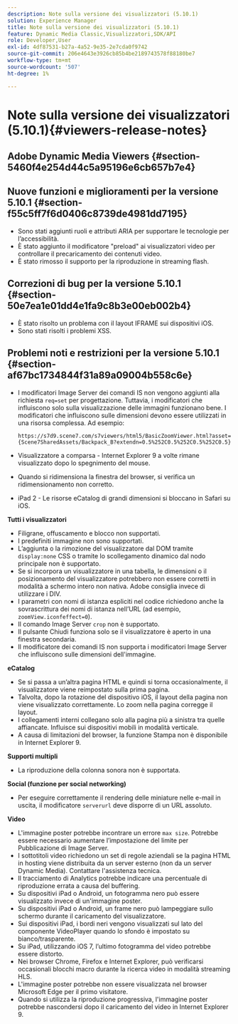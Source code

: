 ```yaml
---
description: Note sulla versione dei visualizzatori (5.10.1)
solution: Experience Manager
title: Note sulla versione dei visualizzatori (5.10.1)
feature: Dynamic Media Classic,Visualizzatori,SDK/API
role: Developer,User
exl-id: 4df87531-b27a-4a52-9e35-2e7cda0f9742
source-git-commit: 206e4643e3926cb85b4be2189743578f88180be7
workflow-type: tm+mt
source-wordcount: '507'
ht-degree: 1%

---
```


# Note sulla versione dei visualizzatori (5.10.1){#viewers-release-notes}

## Adobe Dynamic Media Viewers {#section-5460f4e254d44c5a95196e6cb657b7e4}

## Nuove funzioni e miglioramenti per la versione 5.10.1 {#section-f55c5ff7f6d0406c8739de4981dd7195}

* Sono stati aggiunti ruoli e attributi ARIA per supportare le tecnologie per l’accessibilità.
* È stato aggiunto il modificatore &quot;preload&quot; ai visualizzatori video per controllare il precaricamento dei contenuti video.
* È stato rimosso il supporto per la riproduzione in streaming flash.

## Correzioni di bug per la versione 5.10.1 {#section-50e7ea1e01dd4e1fa9c8b3e00eb002b4}

* È stato risolto un problema con il layout IFRAME sui dispositivi iOS.
* Sono stati risolti i problemi XSS.

## Problemi noti e restrizioni per la versione 5.10.1 {#section-af67bc1734844f31a89a09004b558c6e}

* I modificatori Image Server dei comandi IS non vengono aggiunti alla richiesta `req=set` per progettazione. Tuttavia, i modificatori che influiscono solo sulla visualizzazione delle immagini funzionano bene. I modificatori che influiscono sulle dimensioni devono essere utilizzati in una risorsa complessa. Ad esempio:

   `https://s7d9.scene7.com/s7viewers/html5/BasicZoomViewer.html?asset= {Scene7SharedAssets/Backpack_B?extendn=0.5%252C0.5%252C0.5%252C0.5}`

* Visualizzatore a comparsa - Internet Explorer 9 a volte rimane visualizzato dopo lo spegnimento del mouse.
* Quando si ridimensiona la finestra del browser, si verifica un ridimensionamento non corretto.
* iPad 2 - Le risorse eCatalog di grandi dimensioni si bloccano in Safari su iOS.

**Tutti i visualizzatori**

* Filigrane, offuscamento e blocco non supportati.
* I predefiniti immagine non sono supportati.
* L’aggiunta o la rimozione del visualizzatore dal DOM tramite `display:none` CSS o tramite lo scollegamento dinamico dal nodo principale non è supportato.
* Se si incorpora un visualizzatore in una tabella, le dimensioni o il posizionamento del visualizzatore potrebbero non essere corretti in modalità a schermo intero non nativa. Adobe consiglia invece di utilizzare i DIV.
* I parametri con nomi di istanza espliciti nel codice richiedono anche la sovrascrittura dei nomi di istanza nell’URL (ad esempio, `zoomView.iconfeffect=0`).
* Il comando Image Server `crop` non è supportato.
* Il pulsante Chiudi funziona solo se il visualizzatore è aperto in una finestra secondaria.
* Il modificatore dei comandi IS non supporta i modificatori Image Server che influiscono sulle dimensioni dell&#39;immagine.

**eCatalog**

* Se si passa a un’altra pagina HTML e quindi si torna occasionalmente, il visualizzatore viene reimpostato sulla prima pagina.
* Talvolta, dopo la rotazione del dispositivo iOS, il layout della pagina non viene visualizzato correttamente. Lo zoom nella pagina corregge il layout.
* I collegamenti interni collegano solo alla pagina più a sinistra tra quelle affiancate. Influisce sui dispositivi mobili in modalità verticale.
* A causa di limitazioni del browser, la funzione Stampa non è disponibile in Internet Explorer 9.

**Supporti multipli**

* La riproduzione della colonna sonora non è supportata.

**Social (funzione per social networking)**

* Per eseguire correttamente il rendering delle miniature nelle e-mail in uscita, il modificatore `serverurl` deve disporre di un URL assoluto.

**Video**

* L&#39;immagine poster potrebbe incontrare un errore `max size`. Potrebbe essere necessario aumentare l’impostazione del limite per Pubblicazione di Image Server.
* I sottotitoli video richiedono un set di regole aziendali se la pagina HTML in hosting viene distribuita da un server esterno (non da un server Dynamic Media). Contattare l&#39;assistenza tecnica.
* Il tracciamento di Analytics potrebbe indicare una percentuale di riproduzione errata a causa del buffering.
* Su dispositivi iPad o Android, un fotogramma nero può essere visualizzato invece di un&#39;immagine poster.
* Su dispositivi iPad o Android, un frame nero può lampeggiare sullo schermo durante il caricamento del visualizzatore.
* Sui dispositivi iPad, i bordi neri vengono visualizzati sul lato del componente VideoPlayer quando lo sfondo è impostato su bianco/trasparente.
* Su iPad, utilizzando iOS 7, l’ultimo fotogramma del video potrebbe essere distorto.
* Nei browser Chrome, Firefox e Internet Explorer, può verificarsi occasionali blocchi macro durante la ricerca video in modalità streaming HLS.
* L&#39;immagine poster potrebbe non essere visualizzata nel browser Microsoft Edge per il primo visitatore.
* Quando si utilizza la riproduzione progressiva, l&#39;immagine poster potrebbe nascondersi dopo il caricamento del video in Internet Explorer 9.
